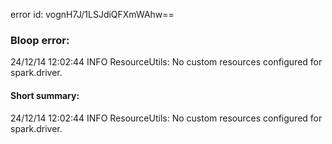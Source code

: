 error id: vognH7J/1LSJdiQFXmWAhw==
### Bloop error:

24/12/14 12:02:44 INFO ResourceUtils: No custom resources configured for spark.driver.
#### Short summary: 

24/12/14 12:02:44 INFO ResourceUtils: No custom resources configured for spark.driver.